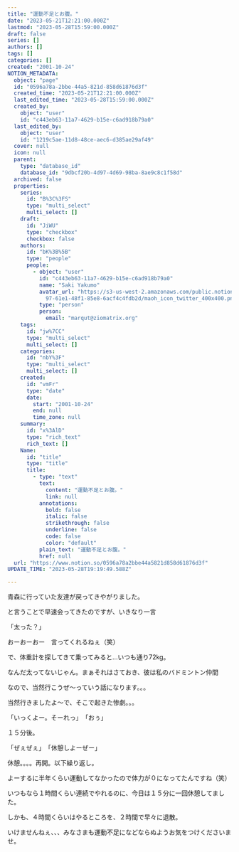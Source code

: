 ```yaml
---
title: "運動不足とお腹。"
date: "2023-05-21T12:21:00.000Z"
lastmod: "2023-05-28T15:59:00.000Z"
draft: false
series: []
authors: []
tags: []
categories: []
created: "2001-10-24"
NOTION_METADATA:
  object: "page"
  id: "0596a78a-2bbe-44a5-821d-858d61876d3f"
  created_time: "2023-05-21T12:21:00.000Z"
  last_edited_time: "2023-05-28T15:59:00.000Z"
  created_by:
    object: "user"
    id: "c443eb63-11a7-4629-b15e-c6ad918b79a0"
  last_edited_by:
    object: "user"
    id: "1219c5ae-11d8-48ce-aec6-d385ae29af49"
  cover: null
  icon: null
  parent:
    type: "database_id"
    database_id: "9dbcf20b-4d97-4d69-98ba-8ae9c8c1f58d"
  archived: false
  properties:
    series:
      id: "B%3C%3FS"
      type: "multi_select"
      multi_select: []
    draft:
      id: "JiWU"
      type: "checkbox"
      checkbox: false
    authors:
      id: "bK%3B%5B"
      type: "people"
      people:
        - object: "user"
          id: "c443eb63-11a7-4629-b15e-c6ad918b79a0"
          name: "Saki Yakumo"
          avatar_url: "https://s3-us-west-2.amazonaws.com/public.notion-static.com/3ad1c4\
            97-61e1-48f1-85e8-6acf4c4fdb2d/maoh_icon_twitter_400x400.png"
          type: "person"
          person:
            email: "marqut@ziomatrix.org"
    tags:
      id: "jw%7CC"
      type: "multi_select"
      multi_select: []
    categories:
      id: "nbY%3F"
      type: "multi_select"
      multi_select: []
    created:
      id: "vmFr"
      type: "date"
      date:
        start: "2001-10-24"
        end: null
        time_zone: null
    summary:
      id: "x%3AlD"
      type: "rich_text"
      rich_text: []
    Name:
      id: "title"
      type: "title"
      title:
        - type: "text"
          text:
            content: "運動不足とお腹。"
            link: null
          annotations:
            bold: false
            italic: false
            strikethrough: false
            underline: false
            code: false
            color: "default"
          plain_text: "運動不足とお腹。"
          href: null
  url: "https://www.notion.so/0596a78a2bbe44a5821d858d61876d3f"
UPDATE_TIME: "2023-05-28T19:19:49.588Z"

---
```

<link rel="stylesheet" href="https://cdn.jsdelivr.net/npm/katex@0.16.2/dist/katex.min.css" integrity="sha384-bYdxxUwYipFNohQlHt0bjN/LCpueqWz13HufFEV1SUatKs1cm4L6fFgCi1jT643X" crossorigin="anonymous">


青森に行っていた友達が戻ってきやがりました。


と言うことで早速会ってきたのですが、いきなり一言


「太った？」


おーおーおー　言ってくれるねぇ（笑）


で、体重計を探してきて乗ってみると…いつも通り72kg。


なんだ太ってないじゃん。まぁそれはさておき、彼は私のバドミントン仲間


なので、当然行こうぜ～っていう話になります。。。


当然行きましたよ～で、そこで起きた惨劇。。。


「いっくよー。そーれっ」　「おぅ」


１５分後。


「ぜぇぜぇ」　「休憩しよーぜー」


休憩。。。。再開。以下繰り返し。


よーするに半年くらい運動してなかったので体力が０になってたんですね（笑）


いつもなら１時間くらい連続でやれるのに、今日は１５分に一回休憩してました。


しかも、４時間くらいはやるところを、２時間で早々に退散。


いけませんねぇ、、、みなさまも運動不足になどならぬようお気をつけくださいませ。

